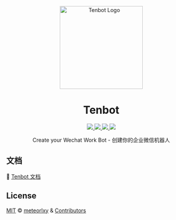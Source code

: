 <p align="center">
  <a href="https://tenbot.github.io" target="_blank">
    <img width="220" src="https://tenbot.github.io/logo.png" alt="Tenbot Logo">
  </a>
</p>

<h1 align="center">
  Tenbot
</h1>

<p align="center">
  <a href="https://github.com/tenbot/tenbot.github.io/actions?query=workflow%3A%22Github+Pages%22" target="_blank">
    <img src="https://github.com/tenbot/tenbot.github.io/workflows/Github%20Pages/badge.svg">
  </a>

  <a href="https://www.npmjs.com/package/@tenbot/bot" target="_blank">
    <img src="https://badgen.net/npm/v/@tenbot/bot?icon=npm">
  </a>

  <a href="https://github.com/tenbot/tenbot/commits" target="_blank">
    <img src="https://badgen.net/github/last-commit/tenbot/tenbot?icon=github">
  </a>

  <a href="https://github.com/tenbot/tenbot/blob/master/LICENSE" target="_blank">
    <img src="https://badgen.net/github/license/tenbot/tenbot">
  </a>
</p>

<p align="center">
  Create your Wechat Work Bot - 创建你的企业微信机器人
</p>

## 文档

:book: [Tenbot 文档](https://tenbot.github.io)

## License

[MIT](https://github.com/tenbot/tenbot/blob/master/LICENSE) &copy; [meteorlxy](https://github.com/meteorlxy) & [Contributors](https://github.com/tenbot/tenbot/graphs/contributors)
